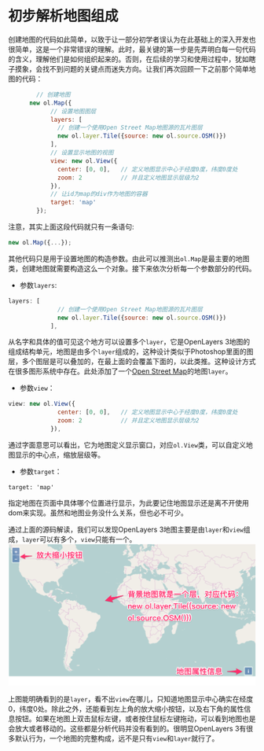 # 初步解析地图组成

创建地图的代码如此简单，以致于让一部分初学者误认为在此基础上的深入开发也很简单，这是一个非常错误的理解。此时，最关键的第一步是先弄明白每一句代码的含义，理解他们是如何组织起来的。否则，在后续的学习和使用过程中，犹如瞎子摸象，会找不到问题的关键点而迷失方向。让我们再次回顾一下之前那个简单地图的代码：

```javascript
		// 创建地图
	  new ol.Map({
			// 设置地图图层
			layers: [
			  // 创建一个使用Open Street Map地图源的瓦片图层
			  new ol.layer.Tile({source: new ol.source.OSM()})
			],
			// 设置显示地图的视图
			view: new ol.View({
			  center: [0, 0],	// 定义地图显示中心于经度0度，纬度0度处
			  zoom: 2			// 并且定义地图显示层级为2
			}),
			// 让id为map的div作为地图的容器
			target: 'map'	
		});
```

注意，其实上面这段代码就只有一条语句:
```javascript
new ol.Map({...});
```
其他代码只是用于设置地图的构造参数。由此可以推测出`ol.Map`是最主要的地图类，创建地图就需要构造这么一个对象。接下来依次分析每一个参数部分的代码。

* 参数`layers`:
```javascript	
layers: [
			  // 创建一个使用Open Street Map地图源的瓦片图层
			  new ol.layer.Tile({source: new ol.source.OSM()})
			],
```
从名字和具体的值可见这个地方可以设置多个`layer`，它是OpenLayers 3地图的组成结构单元，地图是由多个`layer`组成的，这种设计类似于Photoshop里面的图层，多个图层是可以叠加的，在最上面的会覆盖下面的，以此类推。这种设计方式在很多图形系统中存在。此处添加了一个[Open Street Map](http://www.openstreetmap.org/	)的地图`layer`。

* 参数`view`：
```javascript
view: new ol.View({
			  center: [0, 0],	// 定义地图显示中心于经度0度，纬度0度处
			  zoom: 2			// 并且定义地图显示层级为2
			}),
```
通过字面意思可以看出，它为地图定义显示窗口，对应`ol.View`类，可以自定义地图显示的中心点，缩放层级等。

* 参数`target`：
```
target: 'map'	
```
指定地图在页面中具体哪个位置进行显示，为此要记住地图显示还是离不开使用dom来实现。虽然和地图业务没什么关系，但也必不可少。

通过上面的源码解读，我们可以发现OpenLayers 3地图主要是由`layer`和`view`组成，`layer`可以有多个，`view`只能有一个。
![图解地图组成](../img/map_structure.png)

上图能明确看到的是`layer`，看不出`view`在哪儿，只知道地图显示中心确实在经度0，纬度0处。除此之外，还能看到左上角的放大缩小按钮，以及右下角的属性信息按钮。如果在地图上双击鼠标左键，或者按住鼠标左键拖动，可以看到地图也是会放大或者移动的。这些都是分析代码并没有看到的。很明显OpenLayers 3有很多默认行为，一个地图的完整构成，远不是只有`view`和`layer`就行了。